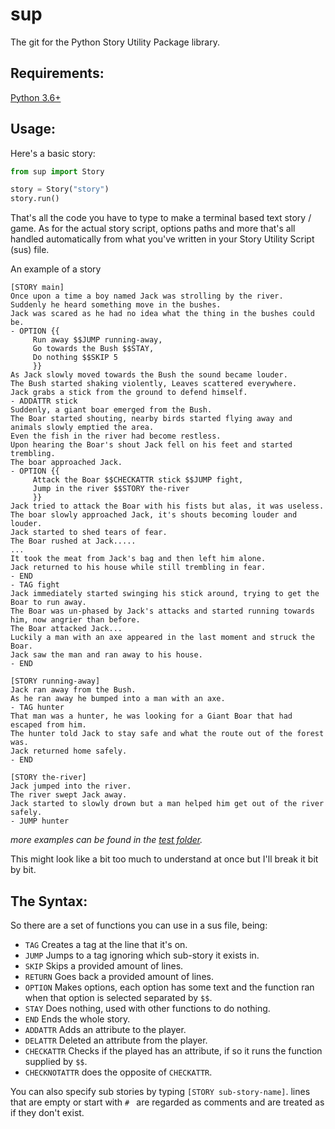 # sup
The git for the Python Story Utility Package library. 

## Requirements:
[Python 3.6+](https://www.python.org/downloads/)

## Usage:
Here's a basic story:

```py
from sup import Story

story = Story("story")
story.run()
```

That's all the code you have to type to make a terminal based text story / game.
As for the actual story script, options paths and more that's all handled automatically from what you've written in your Story Utility Script (sus) file.

An example of a story
```
[STORY main]
Once upon a time a boy named Jack was strolling by the river.
Suddenly he heard something move in the bushes.
Jack was scared as he had no idea what the thing in the bushes could be.
- OPTION {{
	 Run away $$JUMP running-away,
	 Go towards the Bush $$STAY,
	 Do nothing $$SKIP 5
	 }}
As Jack slowly moved towards the Bush the sound became louder.
The Bush started shaking violently, Leaves scattered everywhere.
Jack grabs a stick from the ground to defend himself.
- ADDATTR stick
Suddenly, a giant boar emerged from the Bush.
The Boar started shouting, nearby birds started flying away and animals slowly emptied the area.
Even the fish in the river had become restless.
Upon hearing the Boar's shout Jack fell on his feet and started trembling.
The boar approached Jack.
- OPTION {{
	 Attack the Boar $$CHECKATTR stick $$JUMP fight,
	 Jump in the river $$STORY the-river
	 }}
Jack tried to attack the Boar with his fists but alas, it was useless.
The boar slowly approached Jack, it's shouts becoming louder and louder.
Jack started to shed tears of fear. 
The Boar rushed at Jack.....
...
It took the meat from Jack's bag and then left him alone.
Jack returned to his house while still trembling in fear.
- END
- TAG fight
Jack immediately started swinging his stick around, trying to get the Boar to run away.
The Boar was un-phased by Jack's attacks and started running towards him, now angrier than before.
The Boar attacked Jack...
Luckily a man with an axe appeared in the last moment and struck the Boar.
Jack saw the man and ran away to his house.
- END

[STORY running-away]
Jack ran away from the Bush.
As he ran away he bumped into a man with an axe.
- TAG hunter
That man was a hunter, he was looking for a Giant Boar that had escaped from him.
The hunter told Jack to stay safe and what the route out of the forest was.
Jack returned home safely. 
- END

[STORY the-river]
Jack jumped into the river.
The river swept Jack away.
Jack started to slowly drown but a man helped him get out of the river safely.
- JUMP hunter
```
*more examples can be found in the [test folder](https://github.com/EnokiUN/sup/blob/main/tests/).*

This might look like a bit too much to understand at once but I'll break it bit by bit.

## The Syntax:
So there are a set of functions you can use in a sus file, being:
- `TAG` Creates a tag at the line that it's on.
- `JUMP` Jumps to a tag ignoring which sub-story it exists in.
- `SKIP` Skips a provided amount of lines.
- `RETURN` Goes back a provided amount of lines.
- `OPTION` Makes options, each option has some text and the function ran when that option is selected separated by `$$`.
- `STAY` Does nothing, used with other functions to do nothing.
- `END` Ends the whole story.
- `ADDATTR` Adds an attribute to the player.
- `DELATTR` Deleted an attribute from the player.
- `CHECKATTR` Checks if the played has an attribute, if so it runs the function supplied by `$$`.
- `CHECKNOTATTR` does the opposite of `CHECKATTR`.

You can also specify sub stories by typing `[STORY sub-story-name]`.
lines that are empty or start with `# ` are regarded as comments and are treated as if they don't exist.
